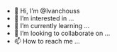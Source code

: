 - 👋 Hi, I’m @Ivanchouss
- 👀 I’m interested in ...
- 🌱 I’m currently learning ...
- 💞️ I’m looking to collaborate on ...
- 📫 How to reach me ...

<!---
Ivanchouss/Ivanchouss is a ✨ special ✨ repository because its `README.md` (this file) appears on your GitHub profile.
You can click the Preview link to take a look at your changes.
--->
